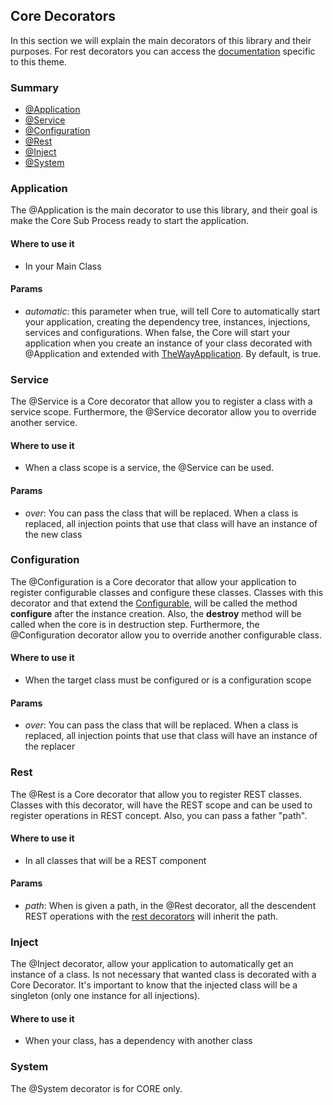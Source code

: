 ## Core Decorators

In this section we will explain the main decorators of this library and their purposes.
For rest decorators you can access the [documentation](./rest-decorators.md) specific to this theme.

### Summary

 - [@Application](#application)
 - [@Service](#service)
 - [@Configuration](#configuration)
 - [@Rest](#rest)
 - [@Inject](#inject)
 - [@System](#system)

### Application
The @Application is the main decorator to use this library, and their goal is make the Core Sub Process ready to start the application.

#### Where to use it

 - In your Main Class

#### Params

 - *automatic*: this parameter when true, will tell Core to automatically start your application, creating the dependency tree, instances, injections, services and configurations.
   When false, the Core will start your application when you create an instance of your class decorated with @Application and extended with [TheWayApplication](../the-way-application.md).
   By default, is true.

### Service
The @Service is a Core decorator that allow you to register a class with a service scope.
Furthermore, the @Service decorator allow you to override another service.

#### Where to use it

 - When a class scope is a service, the @Service can be used.

#### Params

 - *over*: You can pass the class that will be replaced. When a class is replaced, all injection points that use that class will have an instance of the new class

### Configuration
The @Configuration is a Core decorator that allow your application to register configurable classes and configure these classes.
Classes with this decorator and that extend the [Configurable](../shared/abstract/configurable.md), will be called the method **configure** after the instance creation. Also, the **destroy** method will be called when the core is in destruction step.
Furthermore, the @Configuration decorator allow you to override another configurable class.

#### Where to use it

- When the target class must be configured or is a configuration scope

#### Params

- *over*: You can pass the class that will be replaced. When a class is replaced, all injection points that use that class will have an instance of the replacer

### Rest
The @Rest is a Core decorator that allow you to register REST classes.
Classes with this decorator, will have the REST scope and can be used to register operations in REST concept. Also, you can pass a father "path".

#### Where to use it

 - In all classes that will be a REST component

#### Params

 - *path*: When is given a path, in the @Rest decorator, all the descendent REST operations with the [rest decorators](./rest-decorators.md) will inherit the path.

### Inject

The @Inject decorator, allow your application to automatically get an instance of a class. Is not necessary that wanted class is decorated with a Core Decorator.
It's important to know that the injected class will be a singleton (only one instance for all injections).

#### Where to use it

 - When your class, has a dependency with another class

### System

The @System decorator is for CORE only.
